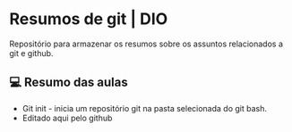 
# Resumos de git | DIO

Repositório para armazenar os resumos sobre os assuntos relacionados a git e github.

## 💻 Resumo das aulas

- Git init -  inicia um repositório git na pasta selecionada do git bash.
- Editado aqui pelo github



